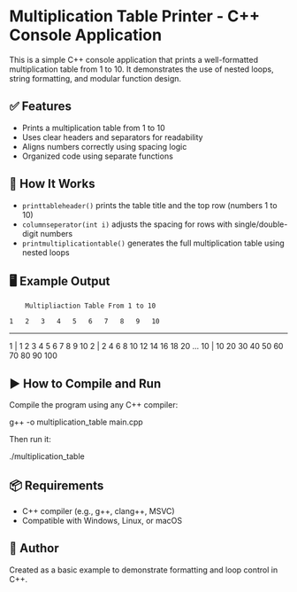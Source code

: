 # Multiplication Table Printer - C++ Console Application

This is a simple C++ console application that prints a well-formatted multiplication table from 1 to 10. It demonstrates the use of nested loops, string formatting, and modular function design.

## ✅ Features
- Prints a multiplication table from 1 to 10
- Uses clear headers and separators for readability
- Aligns numbers correctly using spacing logic
- Organized code using separate functions

## 🧠 How It Works
- `printtableheader()` prints the table title and the top row (numbers 1 to 10)
- `columnseperator(int i)` adjusts the spacing for rows with single/double-digit numbers
- `printmultiplicationtable()` generates the full multiplication table using nested loops

## 🖥 Example Output
		Multipliaction Table From 1 to 10

	1	2	3	4	5	6	7	8	9	10
___________________________________________________________________________________
1   |	1	2	3	4	5	6	7	8	9	10
2   |	2	4	6	8	10	12	14	16	18	20
...
10  |	10	20	30	40	50	60	70	80	90	100

## ▶️ How to Compile and Run
Compile the program using any C++ compiler:

g++ -o multiplication_table main.cpp

Then run it:

./multiplication_table

## 📦 Requirements
- C++ compiler (e.g., g++, clang++, MSVC)
- Compatible with Windows, Linux, or macOS

## 👤 Author
Created as a basic example to demonstrate formatting and loop control in C++.

